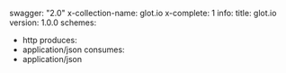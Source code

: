 swagger: "2.0"
x-collection-name: glot.io
x-complete: 1
info:
  title: glot.io
  version: 1.0.0
schemes:
- http
produces:
- application/json
consumes:
- application/json